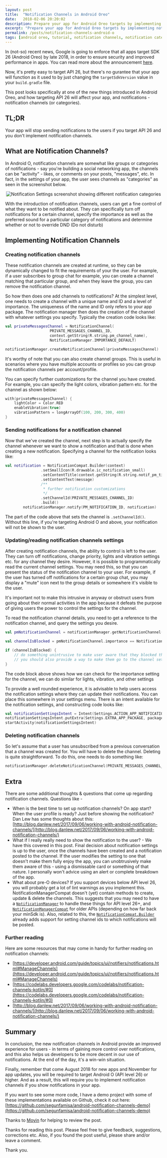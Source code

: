 ```yaml
---
layout: post
title:  "Notification Channels in Android Oreo"
date:   2018-02-06 20:20:02
description: Prepare your app for Android Oreo targets by implementing notification channels
excerpt: "Prepare your app for Android Oreo targets by implementing notification channels"
permalink: /posts/notification-channels-android-o
tags: [android oreo, tutorial, notification channels, notification categories]
---
```



In (not-so) recent news, Google is going to enforce that all apps target SDK 26 (Android Oreo) by late 2018, in order to ensure security and improved performance in apps. You can read more about the announcement [here](https://android-developers.googleblog.com/2017/12/improving-app-security-and-performance.html).

Now, it's pretty easy to target API 26, but there's no gurantee that your app will function as it used to by just changing the `targetSdkVersion` value in your `build.gradle` file.

This post looks specifically at one of the new things introduced in Android Oreo, and how targeting API 26 will affect your app, and notifications - notification channels (or categories).

TL;DR
-----

Your app will stop sending notifications to the users if you target API 26 and you don't implement notification channels.

What are Notification Channels?
-----

In Android O, notification channels are somewhat like groups or categories of notifications - say you're building a social networking app, the channels can be "activity" - likes, or comments on your posts, "messages", etc. In fact, in the settings of your app, the user sees channels as "categories" as seen in the screenshot below.

<!-- Insert notification settings screenshot here -->
<p align="center">
	<img src="/images/notification-channels-android-o.png"
  alt="Notification Settings screenshot showing different notification categories">
</p>



With the introduction of notification channels, users can get a fine control of what they want to be notified about. They can specifically turn off notifications for a certain channel, specify the importance as well as the preferred sound for a particular category of notifications and determine whether or not to override DND (Do not disturb)

Implementing Notification Channels
-----

### Creating notification channels

These notification channels are created at runtime, so they can be dynamically changed to fit the requirements of your the user. For example, if a user subscribes to group chat for example, you can create a channel matching that particular group, and when they leave the group, you can remove the notification channel.

So how then does one add channels to notifications? At the simplest level, one needs to create a channel with a unique name and ID and a level of importance. The uniqueness of the name and ID only refers to your app package. The notification manager then does the creation of the channel with whatever settings you specify. Typically the creation code looks like:

```kotlin
val privateMessagesChannel = NotificationChannel(
                    PRIVATE_MESSAGES_CHANNEL_ID,
                    context.getString(R.string.pm_channel_name),
                    NotificationManager.IMPORTANCE_DEFAULT)

notificationManager.createNotificationChannel(privateMessagesChannel)
```
It's worthy of note that you can also create channel groups. This is useful in scenarios where you have multiple accounts or profiles so you can group the notification channels per account/profile.

You can specify further customizations for the channel you have created. For example, you can specify the light colors, vibration pattern etc. for the channel as shown below:

```kotlin
with(privateMessagesChannel) {
    lightColor = Color.RED
    enableVibration(true)
    vibrationPattern = longArrayOf(100, 200, 300, 400)
}
```

### Sending notifications for a notification channel

Now that we've created the channel, next step is to actually specify the channel whenever we want to show a notification and that is done when creating a new notification.
Specifying a channel for the notification looks like:

```kotlin
val notification = NotificationCompat.Builder(context)
                .setSmallIcon(R.drawable.ic_notification_small)
                .setContentTitle(context.getString(R.string.notif_pm_title))
                .setContentText(message)
                /**
                 * further notification customizations
                 */
                .setChannelId(PRIVATE_MESSAGES_CHANNEL_ID)
                .build()
        notificationManager.notify(PM_NOTIFICATION_ID, notification)
```
The part of the code above that sets the channel is `.setChannelId()`. Without this line, if you're targeting Android O and above, your notification will not be shown to the user.

### Updating/reading notification channels settings

After creating notification channels, the ability to control is left to the user. They can turn off notifications, change priority, lights and vibration settings etc. for any channel they desire. However, it is possible to programmatically read the current channel settings. You may need this, so that you can present the status of the notification channel to your user. For example, if the user has turned off notifications for a certain group
chat, you may display a "mute" icon next to the group details or somewhere it's visible to the user. 

It's important not to make this intrusive in anyway or obstruct users from going about their normal activities in the app because it defeats the purpose of giving users the power to control the settings for the channel.

To read the notification channel details, you need to get a reference to the notification channel, and query the settings you desire.

```kotlin
val pmNotificationChannel = notificationManager.getNotificationChannel(PRIVATE_MESSAGES_CHANNEL_ID)

val channelIsBlocked = pmNotificationChannel.importance == NotificationManager.IMPORTANCE_NONE

if (channelIsBlocked) {
	// do something unintrusive to make user aware that they blocked the notification
	// you should also provide a way to make them go to the channel settings
}
```
The code block above shows how we can check for the importance setting for the channel, we can do similar for lights, vibration, and other settings

To provide a well rounded experience, it is advisable to help users access the notification settings where they can update their notifications. You can place this somewhere in your settings menu. There is an
intent available for the notification settings, and constructing code looks like:

```kotlin
val notificationSettingsIntent = Intent(Settings.ACTION_APP_NOTIFICATION_SETTINGS)
notificationSettingsIntent.putExtra(Settings.EXTRA_APP_PACKAGE, packageName)
startActivity(notificationSettingsIntent)
```

### Deleting notification channels
So let's assume that a user has unsubscribed from a previous conversation that a channel was created for. You will have to delete the channel. Deleting is quite straightforward. To do this, one needs to do something like:

```kotlin
notificationManager.deleteNotificationChannel(PRIVATE_MESSAGES_CHANNEL_ID)
```

Extra
-----

There are some additional thoughts & questions that come up regarding notification channels. Questions like - 

* When is the best time to set up notification channels? On app start? When the user profile is ready? Just before showing the notification? Dan Lew has some thoughts about this: [http://blog.danlew.net/2017/09/06/working-with-android-notification-channels/](http://blog.danlew.net/2017/09/06/working-with-android-notification-channels/)
* What if I really really need to show the notification to the user? - We have this covered in this post. Final decision about notification settings is up to the user, once the channels have been created and a notification posted to the channel. If the user modifies the setting to one that doesn't make them fully enjoy the app, you can unobtrusively make them aware of this - using a dismissable card or something of that nature. I personally won't advice using an alert or complete breakdown of the app.
* What about pre-O devices? If you support devices below API level 26, you will probably get a lot of lint warnings as you implement this. NotificationManagerCompat doesn't (yet) contain methods to create, update & delete the channels. This suggests that you may need to have a [`NotificationManager`](https://developer.android.com/reference/android/app/NotificationManager.html) to handle these things for API level 26+, and [`NotificationManagerCompat`](https://developer.android.com/reference/android/support/v4/app/NotificationManagerCompat.html) for older APIs (depending on how far back your minSdk is).
Also, related to this, the [`NotificationCompat.Builder`](https://developer.android.com/reference/android/support/v4/app/NotificationCompat.Builder.html#NotificationCompat.Builder(android.content.Context,%20java.lang.String)) already adds support for setting channel ids to which notifications will be posted.

### Further reading
Here are some resources that may come in handy for further reading on notification channels:
* [https://developer.android.com/guide/topics/ui/notifiers/notifications.html#ManageChannels](https://developer.android.com/guide/topics/ui/notifiers/notifications.html#ManageChannels)
* [https://codelabs.developers.google.com/codelabs/notification-channels-kotlin/#0](https://codelabs.developers.google.com/codelabs/notification-channels-kotlin/#0)
* [http://blog.danlew.net/2017/09/06/working-with-android-notification-channels/](http://blog.danlew.net/2017/09/06/working-with-android-notification-channels/)

Summary
-----

In conclusion, the new notification channels in Android provide an improved experience for users - in terms of gaining more control over notifications, and this also helps us developers to be more decent in our use of notifications. At the end of the day, it's a win-win situation.

Finally, remember that come August 2018 for new apps and November for app updates, you will be required to target Android O (API level 26) or higher. And as a result, this will require you to implement notification channels if you show notifications in your app.

If you want to see some more code, I have a demo project with some of these implementations available on Github, check it out here: [https://github.com/segunfamisa/android-notification-channels-demo](https://github.com/segunfamisa/android-notification-channels-demo) 

Thanks to [Moyin](https://medium.com/@moyinoluwa) for helping to review the post.

Thanks for reading this post. Please feel free to give feedback, suggestions, corrections etc. Also, if you found the post useful, please share and/or leave a comment.

Thank you.
